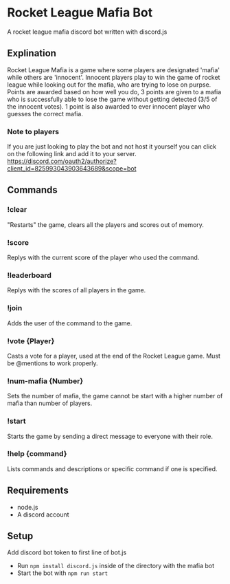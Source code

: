 # Rocket League Mafia Bot
A rocket league mafia discord bot written with discord.js
## Explination
Rocket League Mafia is a game where some players are designated 'mafia' while others are 'innocent'. Innocent players play to win the game of rocket league while looking out for the mafia, who are trying to lose on purpse. Points are awarded based on how well you do, 3 points are given to a mafia who is successfully able to lose the game without getting detected (3/5 of the innocent votes). 1 point is also awarded to ever innocent player who guesses the correct mafia.
### Note to players
If you are just looking to play the bot and not host it yourself you can click on the following link and add it to your server. https://discord.com/oauth2/authorize?client_id=825993043903643689&scope=bot
## Commands
### !clear
"Restarts" the game, clears all the players and scores out of memory.
### !score
Replys with the current score of the player who used the command.
### !leaderboard
Replys with the scores of all players in the game.
### !join
Adds the user of the command to the game.
### !vote {Player}
Casts a vote for a player, used at the end of the Rocket League game. Must be @mentions to work properly.
### !num-mafia {Number}
Sets the number of mafia, the game cannot be start with a higher number of mafia than number of players.
### !start
Starts the game by sending a direct message to everyone with their role.
### !help {command}
Lists commands and descriptions or specific command if one is specified. 
## Requirements
* node.js
* A discord account
## Setup
Add discord bot token to first line of bot.js
* Run `npm install discord.js` inside of the directory with the mafia bot
* Start the bot with `npm run start`
